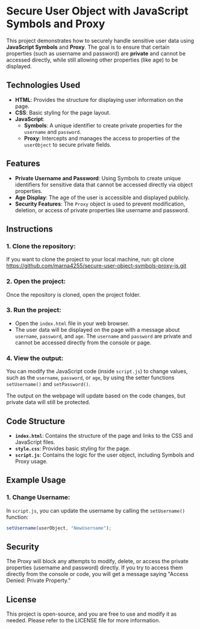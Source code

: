 # Secure User Object with JavaScript Symbols and Proxy

This project demonstrates how to securely handle sensitive user data using **JavaScript Symbols** and **Proxy**. The goal is to ensure that certain properties (such as username and password) are **private** and cannot be accessed directly, while still allowing other properties (like age) to be displayed.

## Technologies Used

- **HTML**: Provides the structure for displaying user information on the page.
- **CSS**: Basic styling for the page layout.
- **JavaScript**:
  - **Symbols**: A unique identifier to create private properties for the `username` and `password`.
  - **Proxy**: Intercepts and manages the access to properties of the `userObject` to secure private fields.

## Features

- **Private Username and Password**: Using Symbols to create unique identifiers for sensitive data that cannot be accessed directly via object properties.
- **Age Display**: The age of the user is accessible and displayed publicly.
- **Security Features**: The `Proxy` object is used to prevent modification, deletion, or access of private properties like username and password.

## Instructions

### 1. Clone the repository:

If you want to clone the project to your local machine, run:
git clone https://github.com/marna4255/secure-user-object-symbols-proxy-js.git

### 2. Open the project:

Once the repository is cloned, open the project folder.

### 3. Run the project:

- Open the `index.html` file in your web browser.
- The user data will be displayed on the page with a message about `username`, `password`, and `age`. The `username` and `password` are private and cannot be accessed directly from the console or page.

### 4. View the output:

You can modify the JavaScript code (inside `script.js`) to change values, such as the `username`, `password`, or `age`, by using the setter functions `setUsername()` and `setPassword()`.

The output on the webpage will update based on the code changes, but private data will still be protected.

## Code Structure

- **`index.html`**: Contains the structure of the page and links to the CSS and JavaScript files.
- **`style.css`**: Provides basic styling for the page.
- **`script.js`**: Contains the logic for the user object, including Symbols and Proxy usage.

## Example Usage

### 1. Change Username:

In `script.js`, you can update the username by calling the `setUsername()` function:

```javascript
setUsername(userObject, "NewUsername");
```

## Security

The Proxy will block any attempts to modify, delete, or access the private properties (username and password) directly.
If you try to access them directly from the console or code, you will get a message saying "Access Denied: Private Property."

## License

This project is open-source, and you are free to use and modify it as needed. Please refer to the LICENSE file for more information.
